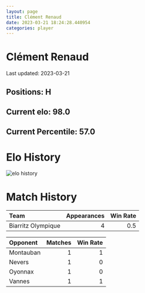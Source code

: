 ```yaml
---  
layout: page  
title: Clément Renaud  
date: 2023-03-21 18:24:28.440954  
categories: player  
---
```

# Clément Renaud


Last updated: 2023-03-21
## Positions: H

## Current elo: 98.0

## Current Percentile: 57.0

# Elo History


![elo history](history_ClémentRenaud.png)
# Match History


| Team               |   Appearances |   Win Rate |
|:-------------------|--------------:|-----------:|
| Biarritz Olympique |             4 |        0.5 |

| Opponent   |   Matches |   Win Rate |
|:-----------|----------:|-----------:|
| Montauban  |         1 |          1 |
| Nevers     |         1 |          0 |
| Oyonnax    |         1 |          0 |
| Vannes     |         1 |          1 |